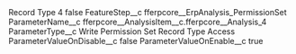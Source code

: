 <?xml version="1.0" encoding="UTF-8"?>
<CustomMetadata xmlns="http://soap.sforce.com/2006/04/metadata" xmlns:xsi="http://www.w3.org/2001/XMLSchema-instance" xmlns:xsd="http://www.w3.org/2001/XMLSchema">
    <label>Record Type 4</label>
    <protected>false</protected>
    <values>
        <field>FeatureStep__c</field>
        <value xsi:type="xsd:string">fferpcore__ErpAnalysis_PermissionSet</value>
    </values>
    <values>
        <field>ParameterName__c</field>
        <value xsi:type="xsd:string">fferpcore__AnalysisItem__c.fferpcore__Analysis_4</value>
    </values>
    <values>
        <field>ParameterType__c</field>
        <value xsi:type="xsd:string">Write Permission Set Record Type Access</value>
    </values>
    <values>
        <field>ParameterValueOnDisable__c</field>
        <value xsi:type="xsd:string">false</value>
    </values>
    <values>
        <field>ParameterValueOnEnable__c</field>
        <value xsi:type="xsd:string">true</value>
    </values>
</CustomMetadata>
